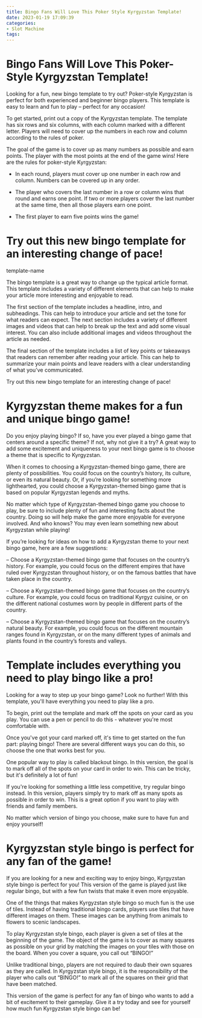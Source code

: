 ```yaml
---
title: Bingo Fans Will Love This Poker Style Kyrgyzstan Template!
date: 2023-01-19 17:09:39
categories:
- Slot Machine
tags:
---
```



#  Bingo Fans Will Love This Poker-Style Kyrgyzstan Template!

Looking for a fun, new bingo template to try out? Poker-style Kyrgyzstan is perfect for both experienced and beginner bingo players. This template is easy to learn and fun to play – perfect for any occasion!

To get started, print out a copy of the Kyrgyzstan template. The template has six rows and six columns, with each column marked with a different letter. Players will need to cover up the numbers in each row and column according to the rules of poker.

The goal of the game is to cover up as many numbers as possible and earn points. The player with the most points at the end of the game wins! Here are the rules for poker-style Kyrgyzstan:

* In each round, players must cover up one number in each row and column. Numbers can be covered up in any order.

* The player who covers the last number in a row or column wins that round and earns one point. If two or more players cover the last number at the same time, then all those players earn one point.

* The first player to earn five points wins the game!

#  Try out this new bingo template for an interesting change of pace!

template-name

The bingo template is a great way to change up the typical article format. This template includes a variety of different elements that can help to make your article more interesting and enjoyable to read.

The first section of the template includes a headline, intro, and subheadings. This can help to introduce your article and set the tone for what readers can expect. The next section includes a variety of different images and videos that can help to break up the text and add some visual interest. You can also include additional images and videos throughout the article as needed.

The final section of the template includes a list of key points or takeaways that readers can remember after reading your article. This can help to summarize your main points and leave readers with a clear understanding of what you’ve communicated.

Try out this new bingo template for an interesting change of pace!

#  Kyrgyzstan theme makes for a fun and unique bingo game!

Do you enjoy playing bingo? If so, have you ever played a bingo game that centers around a specific theme? If not, why not give it a try? A great way to add some excitement and uniqueness to your next bingo game is to choose a theme that is specific to Kyrgyzstan.

When it comes to choosing a Kyrgyzstan-themed bingo game, there are plenty of possibilities. You could focus on the country’s history, its culture, or even its natural beauty. Or, if you’re looking for something more lighthearted, you could choose a Kyrgyzstan-themed bingo game that is based on popular Kyrgyzstan legends and myths.

No matter which type of Kyrgyzstan-themed bingo game you choose to play, be sure to include plenty of fun and interesting facts about the country. Doing so will help make the game more enjoyable for everyone involved. And who knows? You may even learn something new about Kyrgyzstan while playing!

If you’re looking for ideas on how to add a Kyrgyzstan theme to your next bingo game, here are a few suggestions:

– Choose a Kyrgyzstan-themed bingo game that focuses on the country’s history. For example, you could focus on the different empires that have ruled over Kyrgyzstan throughout history, or on the famous battles that have taken place in the country.

– Choose a Kyrgyzstan-themed bingo game that focuses on the country’s culture. For example, you could focus on traditional Kyrgyz cuisine, or on the different national costumes worn by people in different parts of the country.

– Choose a Kyrgyzstan-themed bingo game that focuses on the country’s natural beauty. For example, you could focus on the different mountain ranges found in Kyrgyzstan, or on the many different types of animals and plants found in the country’s forests and valleys.

#  Template includes everything you need to play bingo like a pro!

Looking for a way to step up your bingo game? Look no further! With this template, you'll have everything you need to play like a pro.

To begin, print out the template and mark off the spots on your card as you play. You can use a pen or pencil to do this - whatever you're most comfortable with.

Once you've got your card marked off, it's time to get started on the fun part: playing bingo! There are several different ways you can do this, so choose the one that works best for you.

One popular way to play is called blackout bingo. In this version, the goal is to mark off all of the spots on your card in order to win. This can be tricky, but it's definitely a lot of fun!

If you're looking for something a little less competitive, try regular bingo instead. In this version, players simply try to mark off as many spots as possible in order to win. This is a great option if you want to play with friends and family members.

No matter which version of bingo you choose, make sure to have fun and enjoy yourself!

#  Kyrgyzstan style bingo is perfect for any fan of the game!

If you are looking for a new and exciting way to enjoy bingo, Kyrgyzstan style bingo is perfect for you! This version of the game is played just like regular bingo, but with a few fun twists that make it even more enjoyable.

One of the things that makes Kyrgyzstan style bingo so much fun is the use of tiles. Instead of having traditional bingo cards, players use tiles that have different images on them. These images can be anything from animals to flowers to scenic landscapes.

To play Kyrgyzstan style bingo, each player is given a set of tiles at the beginning of the game. The object of the game is to cover as many squares as possible on your grid by matching the images on your tiles with those on the board. When you cover a square, you call out “BINGO!”

Unlike traditional bingo, players are not required to daub their own squares as they are called. In Kyrgyzstan style bingo, it is the responsibility of the player who calls out “BINGO!” to mark all of the squares on their grid that have been matched.

This version of the game is perfect for any fan of bingo who wants to add a bit of excitement to their gameplay. Give it a try today and see for yourself how much fun Kyrgyzstan style bingo can be!